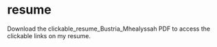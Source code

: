 # resume
Download the clickable_resume_Bustria_Mhealyssah PDF to access the clickable links on my resume.
